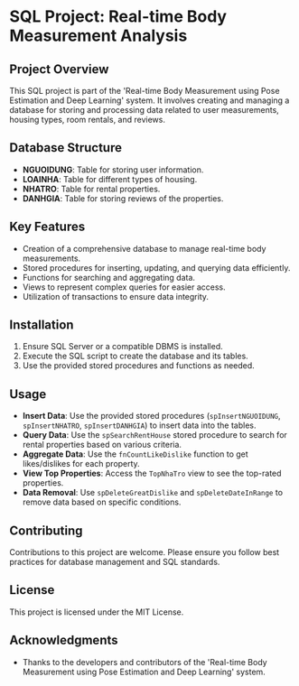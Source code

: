
# SQL Project: Real-time Body Measurement Analysis

## Project Overview
This SQL project is part of the 'Real-time Body Measurement using Pose Estimation and Deep Learning' system. It involves creating and managing a database for storing and processing data related to user measurements, housing types, room rentals, and reviews.

## Database Structure
- **NGUOIDUNG**: Table for storing user information.
- **LOAINHA**: Table for different types of housing.
- **NHATRO**: Table for rental properties.
- **DANHGIA**: Table for storing reviews of the properties.

## Key Features
- Creation of a comprehensive database to manage real-time body measurements.
- Stored procedures for inserting, updating, and querying data efficiently.
- Functions for searching and aggregating data.
- Views to represent complex queries for easier access.
- Utilization of transactions to ensure data integrity.

## Installation
1. Ensure SQL Server or a compatible DBMS is installed.
2. Execute the SQL script to create the database and its tables.
3. Use the provided stored procedures and functions as needed.

## Usage
- **Insert Data**: Use the provided stored procedures (`spInsertNGUOIDUNG`, `spInsertNHATRO`, `spInsertDANHGIA`) to insert data into the tables.
- **Query Data**: Use the `spSearchRentHouse` stored procedure to search for rental properties based on various criteria.
- **Aggregate Data**: Use the `fnCountLikeDislike` function to get likes/dislikes for each property.
- **View Top Properties**: Access the `TopNhaTro` view to see the top-rated properties.
- **Data Removal**: Use `spDeleteGreatDislike` and `spDeleteDateInRange` to remove data based on specific conditions.

## Contributing
Contributions to this project are welcome. Please ensure you follow best practices for database management and SQL standards.

## License
This project is licensed under the MIT License.

## Acknowledgments
- Thanks to the developers and contributors of the 'Real-time Body Measurement using Pose Estimation and Deep Learning' system.
